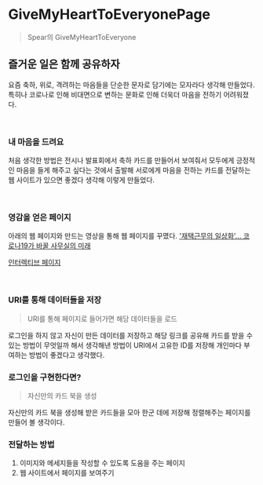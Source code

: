 # GiveMyHeartToEveryonePage
> Spear의 GiveMyHeartToEveryone

## 즐거운 일은 함께 공유하자
요즘 축하, 위로, 격려하는 마음들을 단순한 문자로 담기에는 모자라다 생각해 만들었다. 특히나 코로나로 인해 비대면으로 변하는 문화로 인해 더욱더 마음을 전하기 어려워졌다.

<br>

### 내 마음을 드려요
처음 생각한 방법은 전시나 발표회에서 축하 카드를 만들어서 보여줘서 모두에게 긍정적인 마음을 들게 해주고 싶다는 것에서 출발해 서로에게 마음을 전하는 카드를 전달하는 웹 사이트가 있으면 좋겠다 생각해 이렇게 만들었다.

<br>

### 영감을 얻은 페이지
아래의 웹 페이지와 만드는 영상을 통해 웹 페이지를 꾸몄다. 
['재택근무의 일상화'... 코로나19가 바꿀 사무실의 미래](https://www.bbc.com/korean/resources/idt-48d3c9a7-4063-4289-9726-611b5ea9d7b5)


[인터렉티브 페이지](https://www.youtube.com/watch?v=QB5qc0smeS0&list=PLe9WXHRkq9p11MIiI1FnMc8aekiBShq2L)


<br>

### URI를 통해 데이터들을 저장
> URI를 통해 페이지로 들어가면 해당 데이터들을 로드

로그인을 하지 않고 자신이 만든 데이터를 저장하고 해당 링크를 공유해 카드를 받을 수 있는 방법이 무엇일까 해서 생각해낸 방법이 URI에서 고유한 ID를 저장해 개인마다 부여하는 방법이 좋겠다고 생각했다.

### 로그인을 구현한다면?
> 자신만의 카드 북을 생성

자신만의 카드 북을 생성해 받은 카드들을 모아 한군 데에 저장해 정렬해주는 페이지를 만들어 볼 생각이다.

### 전달하는 방법

1. 이미지와 메세지들을 작성할 수 있도록 도움을 주는 페이지
2. 웹 사이트에서 페이지를 보여주기